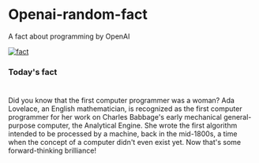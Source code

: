 
# Openai-random-fact
 A fact about programming by OpenAI

[![fact](https://github.com/MarioVidoni/openai-daily-fact/actions/workflows/main.yml/badge.svg)](https://github.com/MarioVidoni/openai-daily-fact/actions/workflows/main.yml)

### Today's fact
# 
Did you know that the first computer programmer was a woman? Ada Lovelace, an English mathematician, is recognized as the first computer programmer for her work on Charles Babbage's early mechanical general-purpose computer, the Analytical Engine. She wrote the first algorithm intended to be processed by a machine, back in the mid-1800s, a time when the concept of a computer didn't even exist yet. Now that's some forward-thinking brilliance!